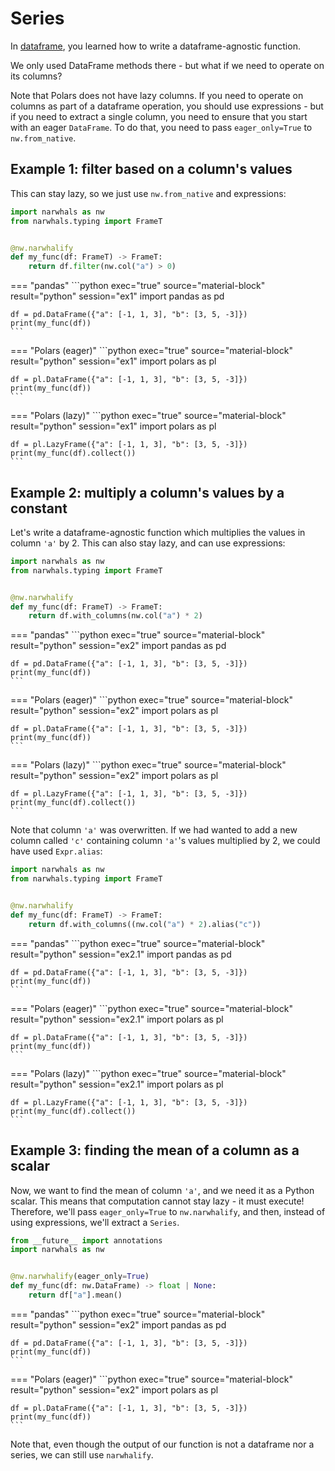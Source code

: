 # Series

In [dataframe](dataframe.md), you learned how to write a dataframe-agnostic function.

We only used DataFrame methods there - but what if we need to operate on its columns?

Note that Polars does not have lazy columns. If you need to operate on columns as part of
a dataframe operation, you should use expressions - but if you need to extract a single
column, you need to ensure that you start with an eager `DataFrame`. To do that, you need
to pass `eager_only=True` to `nw.from_native`.

## Example 1: filter based on a column's values

This can stay lazy, so we just use `nw.from_native` and expressions:

```python exec="1" source="above" session="ex1"
import narwhals as nw
from narwhals.typing import FrameT


@nw.narwhalify
def my_func(df: FrameT) -> FrameT:
    return df.filter(nw.col("a") > 0)
```

=== "pandas"
    ```python exec="true" source="material-block" result="python" session="ex1"
    import pandas as pd

    df = pd.DataFrame({"a": [-1, 1, 3], "b": [3, 5, -3]})
    print(my_func(df))
    ```

=== "Polars (eager)"
    ```python exec="true" source="material-block" result="python" session="ex1"
    import polars as pl

    df = pl.DataFrame({"a": [-1, 1, 3], "b": [3, 5, -3]})
    print(my_func(df))
    ```

=== "Polars (lazy)"
    ```python exec="true" source="material-block" result="python" session="ex1"
    import polars as pl

    df = pl.LazyFrame({"a": [-1, 1, 3], "b": [3, 5, -3]})
    print(my_func(df).collect())
    ```

## Example 2: multiply a column's values by a constant

Let's write a dataframe-agnostic function which multiplies the values in column
`'a'` by 2. This can also stay lazy, and can use expressions:

```python exec="1" source="above" session="ex2"
import narwhals as nw
from narwhals.typing import FrameT


@nw.narwhalify
def my_func(df: FrameT) -> FrameT:
    return df.with_columns(nw.col("a") * 2)
```

=== "pandas"
    ```python exec="true" source="material-block" result="python" session="ex2"
    import pandas as pd

    df = pd.DataFrame({"a": [-1, 1, 3], "b": [3, 5, -3]})
    print(my_func(df))
    ```

=== "Polars (eager)"
    ```python exec="true" source="material-block" result="python" session="ex2"
    import polars as pl

    df = pl.DataFrame({"a": [-1, 1, 3], "b": [3, 5, -3]})
    print(my_func(df))
    ```

=== "Polars (lazy)"
    ```python exec="true" source="material-block" result="python" session="ex2"
    import polars as pl

    df = pl.LazyFrame({"a": [-1, 1, 3], "b": [3, 5, -3]})
    print(my_func(df).collect())
    ```

Note that column `'a'` was overwritten. If we had wanted to add a new column called `'c'` containing column `'a'`'s
values multiplied by 2, we could have used `Expr.alias`:

```python exec="1" source="above" session="ex2.1"
import narwhals as nw
from narwhals.typing import FrameT


@nw.narwhalify
def my_func(df: FrameT) -> FrameT:
    return df.with_columns((nw.col("a") * 2).alias("c"))
```

=== "pandas"
    ```python exec="true" source="material-block" result="python" session="ex2.1"
    import pandas as pd

    df = pd.DataFrame({"a": [-1, 1, 3], "b": [3, 5, -3]})
    print(my_func(df))
    ```

=== "Polars (eager)"
    ```python exec="true" source="material-block" result="python" session="ex2.1"
    import polars as pl

    df = pl.DataFrame({"a": [-1, 1, 3], "b": [3, 5, -3]})
    print(my_func(df))
    ```

=== "Polars (lazy)"
    ```python exec="true" source="material-block" result="python" session="ex2.1"
    import polars as pl

    df = pl.LazyFrame({"a": [-1, 1, 3], "b": [3, 5, -3]})
    print(my_func(df).collect())
    ```

## Example 3: finding the mean of a column as a scalar

Now, we want to find the mean of column `'a'`, and we need it as a Python scalar.
This means that computation cannot stay lazy - it must execute!
Therefore, we'll pass `eager_only=True` to `nw.narwhalify`, and then, instead
of using expressions, we'll extract a `Series`.

```python exec="1" source="above" session="ex2"
from __future__ import annotations
import narwhals as nw


@nw.narwhalify(eager_only=True)
def my_func(df: nw.DataFrame) -> float | None:
    return df["a"].mean()
```

=== "pandas"
    ```python exec="true" source="material-block" result="python" session="ex2"
    import pandas as pd

    df = pd.DataFrame({"a": [-1, 1, 3], "b": [3, 5, -3]})
    print(my_func(df))
    ```

=== "Polars (eager)"
    ```python exec="true" source="material-block" result="python" session="ex2"
    import polars as pl

    df = pl.DataFrame({"a": [-1, 1, 3], "b": [3, 5, -3]})
    print(my_func(df))
    ```

Note that, even though the output of our function is not a dataframe nor a series, we can
still use `narwhalify`.
